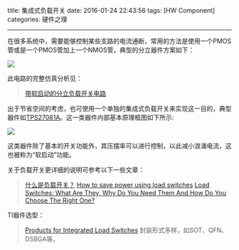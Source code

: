 title: 集成式负载开关
date: 2016-01-24 22:43:56
tags: [HW Component]
categories: 硬件之理

---

在很多系统中，需要能够控制某些支路的电流通断，常用的方法是使用一个PMOS管或是一个PMOS管加上一个NMOS管，典型的分立器件方案如下：

<!--more-->

![](https://pic.gaomf.store/Circuit3757.b1.png-550x0.png-width300)

此电路的完整仿真分析见：

> [带软启动的分立负载开关电路](/2017/05/05/Discrete_Load_Switch/)

出于节省空间的考虑，也可使用一个单独的集成式负载开关来实现这一目的，典型器件如[TPS27081A](http://www.ti.com/product/tps27081a)。这一类器件内部基本原理框图如下所示:

![](https://pic.gaomf.store/Circuit1780.b3.jpg-550x0.jpg-width300)

这类器件除了基本的开关功能外，其压摆率可以进行控制，以此减小浪涌电流，这也被称为“软启动”功能。

关于负载开关更详细的说明可参考以下一些文章：
> [什么是负载开关？](http://www.deyisupport.com/blog/b/power_house/archive/2015/11/11/52182.aspx?sp_rid_pod4=MTE1NzI3NDI1MDQ1S0&sp_mid_pod4=50500000&detailID=20971220)
> [How to save power using load switches](https://e2e.ti.com/blogs_/b/analogwire/archive/2015/02/23/how-to-save-power-using-load-switches)
> [Load Switches: What Are They, Why Do You Need Them And How Do You Choose The Right One?](http://www.ti.com/lit/an/slva652/slva652.pdf)

TI器件选型：
> [Products for Integrated Load Switches](http://www.ti.com/lsds/ti/power-management/integrated-load-switches-products.page)
> 封装形式多样，如SOT、QFN、DSBGA等。
